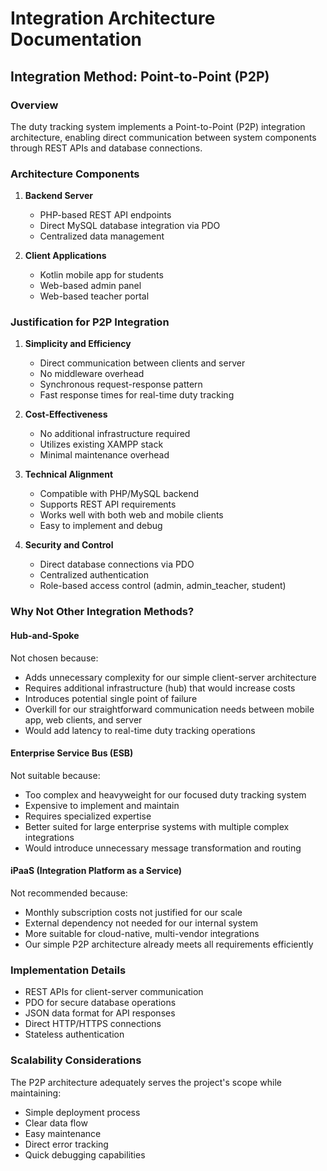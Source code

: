 # Integration Architecture Documentation

## Integration Method: Point-to-Point (P2P)

### Overview
The duty tracking system implements a Point-to-Point (P2P) integration architecture, enabling direct communication between system components through REST APIs and database connections.

### Architecture Components
1. **Backend Server**
   - PHP-based REST API endpoints
   - Direct MySQL database integration via PDO
   - Centralized data management

2. **Client Applications**
   - Kotlin mobile app for students
   - Web-based admin panel
   - Web-based teacher portal

### Justification for P2P Integration

1. **Simplicity and Efficiency**
   - Direct communication between clients and server
   - No middleware overhead
   - Synchronous request-response pattern
   - Fast response times for real-time duty tracking

2. **Cost-Effectiveness**
   - No additional infrastructure required
   - Utilizes existing XAMPP stack
   - Minimal maintenance overhead

3. **Technical Alignment**
   - Compatible with PHP/MySQL backend
   - Supports REST API requirements
   - Works well with both web and mobile clients
   - Easy to implement and debug

4. **Security and Control**
   - Direct database connections via PDO
   - Centralized authentication
   - Role-based access control (admin, admin_teacher, student)

### Why Not Other Integration Methods?

#### Hub-and-Spoke
Not chosen because:
- Adds unnecessary complexity for our simple client-server architecture
- Requires additional infrastructure (hub) that would increase costs
- Introduces potential single point of failure
- Overkill for our straightforward communication needs between mobile app, web clients, and server
- Would add latency to real-time duty tracking operations

#### Enterprise Service Bus (ESB)
Not suitable because:
- Too complex and heavyweight for our focused duty tracking system
- Expensive to implement and maintain
- Requires specialized expertise
- Better suited for large enterprise systems with multiple complex integrations
- Would introduce unnecessary message transformation and routing

#### iPaaS (Integration Platform as a Service)
Not recommended because:
- Monthly subscription costs not justified for our scale
- External dependency not needed for our internal system
- More suitable for cloud-native, multi-vendor integrations
- Our simple P2P architecture already meets all requirements efficiently

### Implementation Details
- REST APIs for client-server communication
- PDO for secure database operations
- JSON data format for API responses
- Direct HTTP/HTTPS connections
- Stateless authentication

### Scalability Considerations
The P2P architecture adequately serves the project's scope while maintaining:
- Simple deployment process
- Clear data flow
- Easy maintenance
- Direct error tracking
- Quick debugging capabilities

